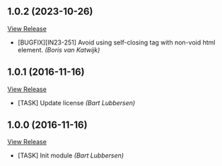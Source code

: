 ## 1.0.2 (2023-10-26)

[View Release](git@github.com:experius/Magento-2-Module-Experius-Form-Select-Chosen.git/commits/tag/1.0.2)

*  [BUGFIX][IN23-251] Avoid using self-closing tag with non-void html element. *(Boris van Katwijk)*


## 1.0.1 (2016-11-16)

[View Release](git@github.com:experius/Magento-2-Module-Experius-Form-Select-Chosen.git/commits/tag/1.0.1)

*  [TASK] Update license *(Bart Lubbersen)*


## 1.0.0 (2016-11-16)

[View Release](git@github.com:experius/Magento-2-Module-Experius-Form-Select-Chosen.git/commits/tag/1.0.0)

*  [TASK] Init module *(Bart Lubbersen)*


